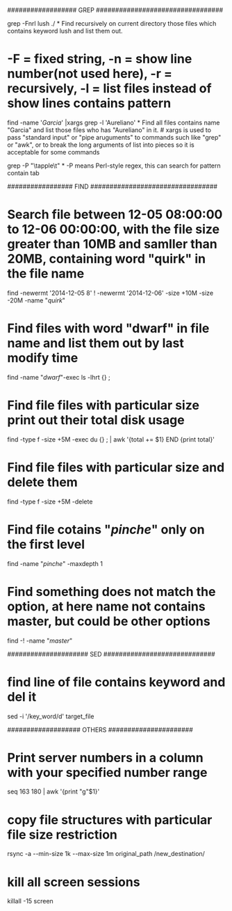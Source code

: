 ##################          GREP            #################################



grep -Fnrl lush ./      * Find recursively on current directory those files which contains keyword lush and list them out.
# -F = fixed string, -n = show line number(not used here), -r = recursively, -l = list files instead of show lines contains pattern

find  -name '*Garcia*' |xargs  grep -l 'Aureliano'          * Find all files contains name "Garcia" and list those files who has "Aureliano" in it.  # xargs is used to pass "standard input" or "pipe aruguments" to commands such like "grep" or "awk", or to break the long arguments of list into pieces so it is acceptable for some commands

grep -P "\tapple\t"         * -P means Perl-style regex, this can search for pattern contain tab





#################          FIND             #################################




# Search file between 12-05 08:00:00 to 12-06 00:00:00, with the file size greater than 10MB and samller than 20MB, containing word "quirk" in the file name
find -newermt '2014-12-05 8' ! -newermt '2014-12-06' -size +10M -size -20M -name "*quirk*"


# Find files with word "dwarf" in file name and list them out by last modify time
find -name "*dwarf*"-exec ls -lhrt {} \;


# Find file files with particular size print out their total disk usage
find -type f -size +5M -exec du {} \; | awk '{total += $1} END {print total}'


# Find file files with particular size and delete them
find -type f -size +5M -delete


# Find file cotains "*pinche*" only on the first level
find -name "*pinche*" -maxdepth 1

# Find something does not match the option, at here name not contains master, but could be other options
find -! -name "*master*"




#####################           SED         #############################



# find line of file contains keyword and del it
sed -i '/key_word/d' target_file




###################             OTHERS              ######################



# Print server numbers in a column with your specified number range
seq 163 180 | awk '{print "g"$1}'


# copy file structures with particular file size restriction
rsync -a --min-size 1k --max-size 1m original_path /new_destination/


# kill all screen sessions
killall -15 screen
